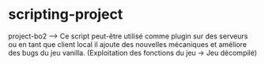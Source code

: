 # scripting-project



project-bo2 --> Ce script peut-être utilisé comme plugin sur des serveurs ou en tant que client local il ajoute des nouvelles mécaniques et améliore des bugs du jeu vanilla. (Exploitation des fonctions du jeu -> Jeu décompilé)
